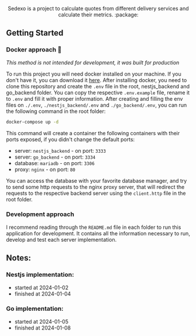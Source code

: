 <p align="center">
  Sedexo is a project to calculate quotes from different delivery services and calculate their metrics. :package: 
</p>

## Getting Started

### Docker approach  :whale:
_This method is not intended for development, it was built for production_

To run this project you will need docker installed on your machine. If you don't have it, you can download it [here](https://www.docker.com/get-started).
After installing docker, you need to clone this repository and create the `.env` file in the root, nestjs_backend and go_backend folder. You can copy the respective `.env.example` file, rename it to `.env` and fill it with proper information.
After creating and filling the env files on `./.env`, `./nestjs_backend/.env` and `./go_backend/.env`, you can run the following command in the root folder:

```bash
docker-compose up -d
```

This command will create a container the following containers with their ports exposed, if you didn't change the default ports:
- server: `nestjs_backend` - on port: `3333`
- server: `go_backend` - on port: `3334`
- database: `mariadb` - on port: `3306`
- proxy: `nginx` - on port: `80`

You can access the database with your favorite database manager, and try to send some http requests to the nginx proxy server, that will redirect the requests to the respective backend server using the `client.http` file in the root folder.


### Development approach

I recommend reading through the `README.md` file in each folder to run this application for development. It contains all the information necessary to run, develop and test each server implementation.


## Notes:

### Nestjs implementation:
- started at 2024-01-02
- finished at 2024-01-04

### Go implementation:
- started at 2024-01-05
- finished at 2024-01-08
